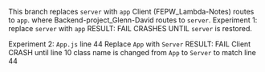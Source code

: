 This branch replaces `server` with `app` 
Client (FEPW_Lambda-Notes) routes to `app`. 
where  Backend-project_Glenn-David routes to `server`. 
Experiment 1: replace `server` with `app` RESULT: FAIL CRASHES UNTIL `server` is restored.

Experiment 2: `App.js` line 44 Replace `App` with `Server`
RESULT: FAIL Client CRASH until line 10 class name is changed from `App` to `Server` to match line 44 